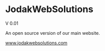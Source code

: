 # JodakWebSolutions
V 0.01


An open source version of our main website.

www.jodakwebsolutions.com
